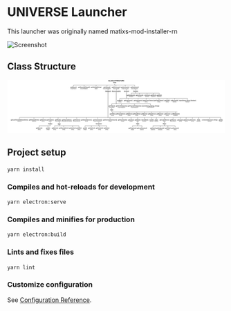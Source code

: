 # UNIVERSE Launcher

This launcher was originally named matixs-mod-installer-rn

![Screenshot](https://imgur.com/5dDRsHO.jpg)

## Class Structure

![The image could not be loaded. Please open the image manually (class-structure.svg)](class-structure.svg)

## Project setup

```
yarn install
```

### Compiles and hot-reloads for development

```
yarn electron:serve
```

### Compiles and minifies for production

```
yarn electron:build
```

### Lints and fixes files

```
yarn lint
```

### Customize configuration

See [Configuration Reference](https://cli.vuejs.org/config/).

